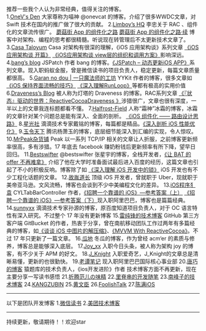 推荐一些我个人认为非常经典，值得关注的博客。<br>
1.[OneV's Den](https://onevcat.com/#blog)
大家尊称为喵神 @onevcat 的博客。介绍了很多WWDC文章，对 Swift 技术在国内的推广做了很大的贡献。
2.[Limboy’s HQ](https://limboy.me/category/tech.html)
李忠关于 RAC 、组件化的文章流传很广。
[蘑菇街 App 的组件化之路](https://limboy.me/tech/2016/03/10/mgj-components.html)
[蘑菇街 App 的组件化之路·续](https://limboy.me/tech/2016/03/14/mgj-components-continued.html)
博客中对架构、编程的思考都很精髓。听说现在转管理后不太更新技术文章了。
3.[Casa Taloyum](https://casatwy.com)
Casa 对架构有很深的理解，《iOS 应用架构谈》系列文章
[《iOS应用架构谈 开篇》](https://casatwy.com/iosying-yong-jia-gou-tan-kai-pian.html)
[《iOS应用架构谈 view层的组织和调用方案》](https://casatwy.com/iosying-yong-jia-gou-tan-viewceng-de-zu-zhi-he-diao-yong-fang-an.html)影响深远。
4.[bang’s blog](http://blog.cnbang.net)
JSPatch 作者 bang 的博客。[《JSPatch – 动态更新iOS APP》](http://blog.cnbang.net/works/2767/)系列文章。现入职蚂蚁金服，曾是微信读书的项目负责人，稳定更新，每篇文章质量都很高。
5.[Garan no dou | 一只魔法师的工坊](https://blog.ibireme.com)
YYKit 作者的博客，很多文章如[《iOS 保持界面流畅的技巧》](https://blog.ibireme.com/2015/11/12/smooth_user_interfaces_for_ios/)
[《深入理解RunLoop》](https://blog.ibireme.com/2015/05/18/runloop/)等都有极高的实用价值
6.[Draveness’s Blog](https://draveness.me/index)
被人称为灯塔的 Draveness 的博客。RAC系列文章
[《『状态』驱动的世界：ReactiveCocoaDraveness 》](https://draveness.me/racsignal)涉猎很广，文章也很有深度，一半以上的文章我连标题都看不懂。
7.[Halfrost-Field](https://halfrost.com)
人称“霜神”冰霜的博客，冰霜的文章针对某个问题总是能有深入、全面的剖析。
[《iOS 组件化 —— 路由设计思路》](https://halfrost.com/ios_router/)
8.[星光社](https://ming1016.github.io)
滴滴技术专家戴铭的博客，每篇都是精品。[《深入剖析 iOS 性能优化》](https://ming1016.github.io/2017/06/20/deeply-ios-performance-optimization/#more)
9.[玉令天下](http://yulingtianxia.com)
腾讯杨萧玉的博客，底层细节能深入到汇编的实现，令人惊叹。
10.[MrPeak杂货铺](http://mrpeak.cn)
Peak 以一系列 TCP/IP 相关的文章让人折服，之前博客更新频率很高，多有涉猎。17 年底去 facebook 赚奶粉钱后更新频率有所下降，望早日回归。
11.[Bestswifter](https://juejin.im/user/57638ad8207703006b06e3ef/posts )
@bestswifter 张星宇的博客，全栈开发者，[《让 BAT 的 offer 不再难拿》](https://github.com/bestswifter/blog/blob/master/articles/bat-offer.md) 介绍了他在大学时准备面试最后进入百度的经历，这篇文章也引起了不小的积极反响。博客除了如 [《深入理解 iOS 开发中的锁》](https://github.com/bestswifter/blog/blob/master/articles/ios-lock.md)  iOS 开发也有不少工程化话题的文章。
12.[故胤道长](https://www.jianshu.com/u/8d5b91490ca5)
顶级 iOS 开发者，曾就职于 Uber，现就职于美帝亚马逊。文风流畅，博客也会谈到不少中美编程文化的差异。
13.[iOS程序犭袁](https://www.jianshu.com/u/96a14318a4de)
CYLTabBarController 作者，[《招聘一个靠谱的 iOS》—参考答案（上）](https://github.com/ChenYilong/iOSInterviewQuestions/blob/master/01《招聘一个靠谱的iOS》面试题参考答案/《招聘一个靠谱的iOS》面试题参考答案（上）.md)
[《招聘一个靠谱的 iOS》—参考答案（下）](https://github.com/ChenYilong/iOSInterviewQuestions/blob/master/01《招聘一个靠谱的iOS》面试题参考答案/《招聘一个靠谱的iOS》面试题参考答案（下）.md)现入职阿里巴巴，博客也是篇篇经典。
14.[sunnyxx](http://blog.sunnyxx.com)
滴滴技术专家孙源的博客，原百度知道项目负责人，对于 OC 语言特性有深入研究。不过整个 17 年没有更新博客
15.[雷纯锋的技术博客](http://blog.leichunfeng.com/blog/archives/)
GitHub 第三方客户端 GitBucket 的作者，热衷于分享，曾在南航移动团队工作过两年有多篇经典的博客，如[《谈谈 iOS 中图片的解压缩》](http://blog.leichunfeng.com/blog/2017/02/20/talking-about-the-decompression-of-the-image-in-ios/)、[《MVVM With ReactiveCocoa》](http://blog.leichunfeng.com/blog/2016/02/27/mvvm-with-reactivecocoa/)。不过 17 年只更新了一篇文章。
16.[瓜地](https://www.desgard.com)
冬瓜的博客，作为曾经 acm‘er 的素质与修养，博客总是能够深入底层。
17.[Joy_xx](https://juejin.im/user/5656f11760b28da566412f03/posts)
入职今日头条，被人称为架构 joy 的博客，有不少关于 APM 的好文。
18.[J_Knight](https://juejin.im/user/57f8ffda2e958a005581e3c0/posts)
入职爱奇艺，J_Knight的文章总是清晰易懂，更新的也很勤快。
19.[老谭笔记]( http://www.tanhao.me/archives/)
现入职阿里巴巴国际核心事业部
20.[唐巧的博客](http://blog.devtang.com/categories/iOS/)
 猿题库的技术负责人，《ios开发进阶》作者
技术博客方面不再更新，现在主要分享一写读书感悟
21.[折腾范儿の味精](https://awhisper.github.io/?from=inf&wvr=5&loc=infblog)
22.[里脊串的开发随笔](http://adad184.com/archives/)
23.[南峰子的技术博客](https://southpeak.github.io)
24.[KANGZUBIN](https://kangzubin.com)
25.[黄文臣](https://blog.csdn.net/hello_hwc)
26.[FoolishTalk](https://www.foolishtalk.org)
27.[陈满iOS](https://www.jianshu.com/u/508ba9810059/)

--------------------
以下是团队开发博客
1.[微信读书](http://wereadteam.github.io/archives/)
2.[美团技术博客](https://tech.meituan.com)

--------------------- 
持续更新，敬请期待！！欢迎star<br>



